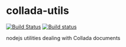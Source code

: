 # collada-utils

[![Build Status](https://travis-ci.org/fl4re/collada-nodejs-utils.svg?branch=master)](https://travis-ci.org/fl4re/collada-nodejs-utils)
[![Build status](https://ci.appveyor.com/api/projects/status/8t9c4krsjok7p9om?svg=true)](https://ci.appveyor.com/project/maxime-helen-sb/collada-nodejs-utils)

nodejs utilities dealing with Collada documents
